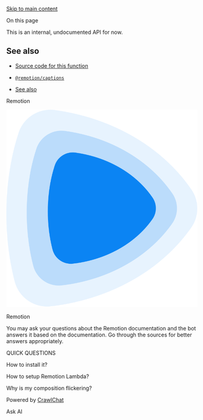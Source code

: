 [Skip to main content](https://www.remotion.dev/docs/captions/ensure-max-characters-per-line#__docusaurus_skipToContent_fallback)

On this page

This is an internal, undocumented API for now.

## See also [​](https://www.remotion.dev/docs/captions/ensure-max-characters-per-line\#see-also "Direct link to See also")

- [Source code for this function](https://github.com/remotion-dev/remotion/blob/main/packages/captions/src/ensure-max-characters-per-line.ts)
- [`@remotion/captions`](https://www.remotion.dev/docs/captions)

- [See also](https://www.remotion.dev/docs/captions/ensure-max-characters-per-line#see-also)

Remotion

![Logo](https://raw.githubusercontent.com/remotion-dev/brand/refs/heads/main/logo.svg)

Remotion

You may ask your questions about the Remotion documentation and the bot answers it based on the documentation. Go through the sources for better answers appropriately.

QUICK QUESTIONS

How to install it?

How to setup Remotion Lambda?

Why is my composition flickering?

Powered by [CrawlChat](https://crawlchat.app/?ref=powered-by-remotion)

Ask AI